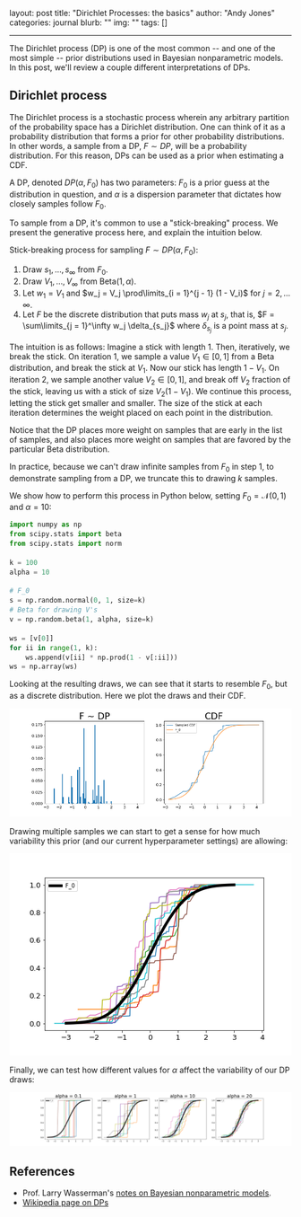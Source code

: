 layout: post
title: "Dirichlet Processes: the basics"
author: "Andy Jones"
categories: journal
blurb: ""
img: ""
tags: []
<!-- image: -->
---


The Dirichlet process (DP) is one of the most common -- and one of the most simple -- prior distributions used in Bayesian nonparametric models. In this post, we'll review a couple different interpretations of DPs.

## Dirichlet process

The Dirichlet process is a stochastic process wherein any arbitrary partition of the probability space has a Dirichlet distribution. One can think of it as a probability distribution that forms a prior for other probability distributions. In other words, a sample from a DP, $F \sim DP$, will be a probability distribution. For this reason, DPs can be used as a prior when estimating a CDF.

A DP, denoted $DP(\alpha, F_0)$ has two parameters: $F_0$ is a prior guess at the distribution in question, and $\alpha$ is a dispersion parameter that dictates how closely samples follow $F_0$.

To sample from a DP, it's common to use a "stick-breaking" process. We present the generative process here, and explain the intuition below.

Stick-breaking process for sampling $F \sim DP(\alpha, F_0)$:
1. Draw $s_1, \dots, s_\infty$ from $F_0$.
2. Draw $V_1, \dots, V_\infty$ from $\text{Beta}(1, \alpha)$.
3. Let $w_1 = V_1$ and $w_j = V_j \prod\limits_{i = 1}^{j - 1} (1 - V_i)$ for $j = 2, \dots \infty$.
4. Let $F$ be the discrete distribution that puts mass $w_j$ at $s_j$, that is, $F = \sum\limits_{j = 1}^\infty w_j \delta_{s_j}$ where $\delta_{s_j}$ is a point mass at $s_j$.

The intuition is as follows: Imagine a stick with length $1$. Then, iteratively, we break the stick. On iteration $1$, we sample a value $V_1 \in [0, 1]$ from a Beta distribution, and break the stick at $V_1$. Now our stick has length $1 - V_1$. On iteration $2$, we sample another value $V_2 \in [0, 1]$, and break off $V_2$ fraction of the stick, leaving us with a stick of size $V_2(1 - V_1)$. We continue this process, letting the stick get smaller and smaller. The size of the stick at each iteration determines the weight placed on each point in the distribution.

Notice that the DP places more weight on samples that are early in the list of samples, and also places more weight on samples that are favored by the particular Beta distribution.

In practice, because we can't draw infinite samples from $F_0$ in step 1, to demonstrate sampling from a DP, we truncate this to drawing $k$ samples.

We show how to perform this process in Python below, setting $F_0 = \mathcal{N}(0, 1)$ and $\alpha = 10$:

```python
import numpy as np
from scipy.stats import beta
from scipy.stats import norm

k = 100
alpha = 10

# F_0
s = np.random.normal(0, 1, size=k)
# Beta for drawing V's
v = np.random.beta(1, alpha, size=k)

ws = [v[0]]
for ii in range(1, k):
    ws.append(v[ii] * np.prod(1 - v[:ii]))
ws = np.array(ws)
```

Looking at the resulting draws, we can see that it starts to resemble $F_0$, but as a discrete distribution. Here we plot the draws and their CDF.

![f_and_cdf](/assets/f_and_cdf.png)

Drawing multiple samples we can start to get a sense for how much variability this prior (and our current hyperparameter settings) are allowing:

![multiple_draws](/assets/multiple_draws.png)

Finally, we can test how different values for $\alpha$ affect the variability of our DP draws:

![multiple_alphas](/assets/multiple_alphas.png)


## References
- Prof. Larry Wasserman's [notes on Bayesian nonparametric models](https://www.stat.cmu.edu/~larry/=sml/nonparbayes).
- [Wikipedia page on DPs](https://www.wikiwand.com/en/Dirichlet_process)
